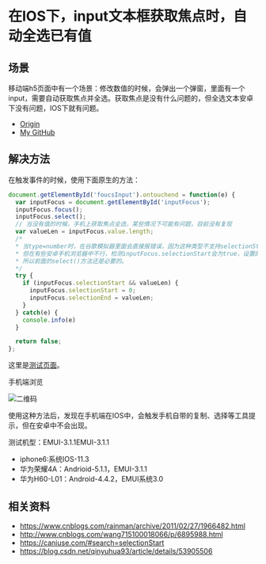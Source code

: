 # 在IOS下，input文本框获取焦点时，自动全选已有值
## 场景
移动端h5页面中有一个场景：修改数值的时候，会弹出一个弹窗，里面有一个input，需要自动获取焦点并全选。获取焦点是没有什么问题的，但全选文本安卓下没有问题，IOS下就有问题。


- [Origin][url-origin]
- [My GitHub][url-my-github]

## 解决方法
在触发事件的时候，使用下面原生的方法：
```javascript
document.getElementById('foucsInput').ontouchend = function(e) {
  var inputFocus = document.getElementById('inputFocus');
  inputFocus.focus();
  inputFocus.select();
  // 当没有值的时候，手机上获取焦点全选，某些情况下可能有问题，目前没有复现
  var valueLen = inputFocus.value.length;
  /*
  * 当type=number时，在谷歌模拟器里面会直接报错误，因为这种类型不支持selectionStart,
  * 但在有些安卓手机浏览器中不行，检测inputFocus.selectionStart会为true，设置的时候会报错，
  * 所以前面的select()方法还是必要的。
  */
  try {
    if (inputFocus.selectionStart && valueLen) {
      inputFocus.selectionStart = 0;
      inputFocus.selectionEnd = valueLen;
    }
  } catch(e) {
    console.info(e)
  }

  return false;
};
```
这里是[测试页面](https://xxholic.github.io/lab/lab-js/input-select-all.html)。

手机端浏览

![二维码](https://xxholic.github.io/segment/images/4-1.png)

使用这种方法后，发现在手机端在IOS中，会触发手机自带的复制、选择等工具提示，但在安卓中不会出现。

测试机型：EMUI-3.1.1EMUI-3.1.1
- iphone6:系统IOS-11.3
- 华为荣耀4A：Andrioid-5.1.1，EMUI-3.1.1
- 华为H60-L01：Android-4.4.2，EMUI系统3.0


## 相关资料
- https://www.cnblogs.com/rainman/archive/2011/02/27/1966482.html
- http://www.cnblogs.com/wang715100018066/p/6895988.html
- https://caniuse.com/#search=selectionStart
- https://blog.csdn.net/qinyuhua93/article/details/53905506

[url-origin]:https://github.com/XXHolic/segment/issues/6
[url-my-github]:https://github.com/XXHolic

[url-origin]:https://github.com/XXHolic/segment/issues/6
[url-my-github]:https://github.com/XXHolic
